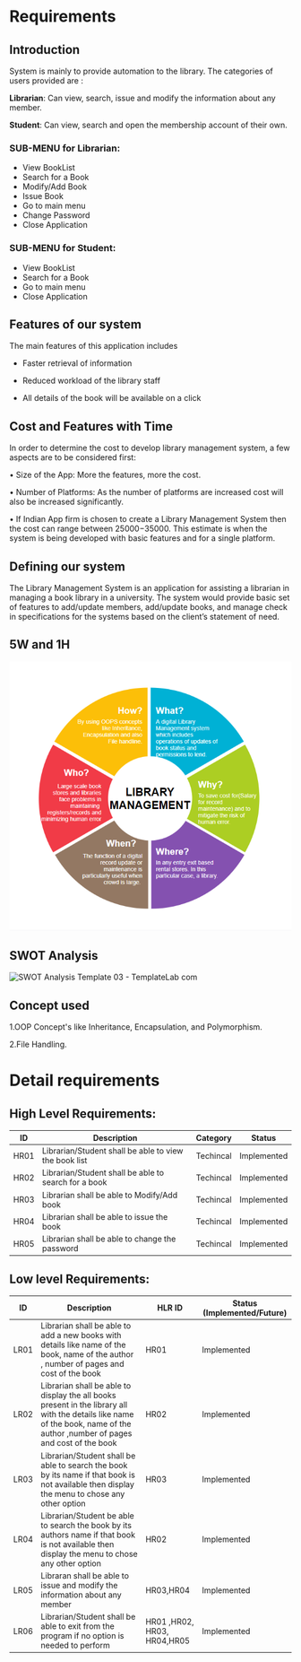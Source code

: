# Requirements

## Introduction

System is mainly to provide automation to the library. The categories of users provided are :

**Librarian**: Can view, search, issue and modify the information about any member.

**Student**: Can view, search and open the membership account of their own. 

### SUB-MENU for Librarian:
* View BookList
* Search for a Book
* Modify/Add Book
* Issue Book
* Go to main menu
* Change Password
* Close Application

### SUB-MENU for Student:
* View BookList
* Search for a Book
* Go to main menu
* Close Application

## Features of our system

The main features of this application includes

- Faster retrieval of information

- Reduced workload of the library staff

- All details of the book will be available on a click

## Cost and Features with Time
In order to determine the cost to develop library management system, a few aspects are to be considered first:

•	Size of the App: More the features, more the cost.

•	Number of Platforms: As the number of platforms are increased cost will also be increased significantly.

•	If Indian App firm is chosen to create a Library Management System then the cost can range between $25000-$35000. This estimate is when the system is being developed with basic features and for a single platform.

## Defining our system

The Library Management System is an application for assisting a librarian in managing a book library in a university. The system would provide basic set of features to add/update members, add/update books, and manage check in specifications for the systems based on the client’s statement of need.

## 5W and 1H 

![WH](https://github.com/BhavanSekar/SDLC_9_Winterfell-LibraryManagement/blob/main/5_Images/5w%201h%20report.PNG)

## SWOT Analysis

![SWOT Analysis Template 03 - TemplateLab com](https://user-images.githubusercontent.com/67951541/130201901-4abd2038-ffaa-41a1-b4f7-ae9732a4ac2f.png)

## Concept used

1.OOP Concept's like Inheritance, Encapsulation, and Polymorphism.

2.File Handling.

# Detail requirements

## High Level Requirements: 

| ID | Description | Category | Status | 
| ----- | ----- | ------- | ---------|
| HR01 | Librarian/Student shall be able to view the book list| Techincal | Implemented |
| HR02 | Librarian/Student shall be able to search for a book| Techincal | Implemented |
| HR03 | Librarian  shall be able to Modify/Add book| Techincal | Implemented |
| HR04 | Librarian  shall be able to issue the book| Techincal | Implemented |
| HR05 | Librarian  shall be able to change the password| Techincal | Implemented |

##  Low level Requirements:
 
| ID | Description |HLR ID| Status (Implemented/Future) |
| ------ | --------- | ----- |----|
|LR01|  Librarian shall be able to add a new books with details like name of the book, name of the author , number of pages and cost of the book |HR01| Implemented|
|LR02|  Librarian shall be able to display the all books present in the library all with the details like name of the book, name of the author ,number of pages and cost of the book |HR02|Implemented|
|LR03|  Librarian/Student shall be able to search the book by its name if that book is not available then display the menu to chose any other option |HR03 |Implemented|
|LR04| Librarian/Student be able to search the book by its authors name if that book is not available then display the menu to chose any other option |HR02 |Implemented|
|LR05| Libraran shall be able to issue and modify the information about any member |HR03,HR04| Implemented|
|LR06|Librarian/Student shall be able to exit from the program if no option is needed to perform |HR01 ,HR02, HR03, HR04,HR05| Implemented|



